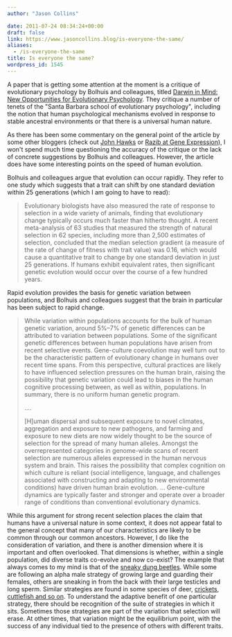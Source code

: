 ```yaml
---
author: "Jason Collins"

date: 2011-07-24 08:34:24+00:00
draft: false
link: https://www.jasoncollins.blog/is-everyone-the-same/
aliases:
  - /is-everyone-the-same
title: Is everyone the same?
wordpress_id: 1545
---
```


A paper that is getting some attention at the moment is a critique of evolutionary psychology by Bolhuis and colleagues, titled [Darwin in Mind: New Opportunities for Evolutionary Psychology](https://doi.org/10.1371/journal.pbio.1001109). They critique a number of tenets of the "Santa Barbara school of evolutionary psychology", including the notion that human psychological mechanisms evolved in response to stable ancestral environments or that there is a universal human nature.

As there has been some commentary on the general point of the article by some other bloggers (check out [John Hawks](http://johnhawks.net/weblog/reviews/brain/ev_psych/bolhuis-darwin-in-mind-2011.html) or [Razib at Gene Expression](http://blogs.discovermagazine.com/gnxp/2011/07/the-end-of-evolutionary-psychology/)), I won't spend much time questioning the accuracy of the critique or the lack of concrete suggestions by Bolhuis and colleagues. However, the article does have some interesting points on the speed of human evolution.

Bolhuis and colleagues argue that evolution can occur rapidly. They refer to one study which suggests that a trait can shift by one standard deviation within 25 generations (which I am going to have to read):


<blockquote>Evolutionary biologists have also measured the rate of response to selection in a wide variety of animals, finding that evolutionary change typically occurs much faster than hitherto thought. A recent meta-analysis of 63 studies that measured the strength of natural selection in 62 species, including more than 2,500 estimates of selection, concluded that the median selection gradient (a measure of the rate of change of fitness with trait value) was 0.16, which would cause a quantitative trait to change by one standard deviation in just 25 generations. If humans exhibit equivalent rates, then significant genetic evolution would occur over the course of a few hundred years.</blockquote>


Rapid evolution provides the basis for genetic variation between populations, and Bolhuis and colleagues suggest that the brain in particular has been subject to rapid change.


<blockquote>While variation within populations accounts for the bulk of human genetic variation, around 5%–7% of genetic differences can be attributed to variation between populations. Some of the significant genetic differences between human populations have arisen from recent selective events. Gene-culture coevolution may well turn out to be the characteristic pattern of evolutionary change in humans over recent time spans. From this perspective, cultural practices are likely to have influenced selection pressures on the human brain, raising the possibility that genetic variation could lead to biases in the human cognitive processing between, as well as within, populations. In summary, there is no uniform human genetic program.

....

[H]uman dispersal and subsequent exposure to novel climates, aggregation and exposure to new pathogens, and farming and exposure to new diets are now widely thought to be the source of selection for the spread of many human alleles. Amongst the overrepresented categories in genome-wide scans of recent selection are numerous alleles expressed in the human nervous system and brain. This raises the possibility that complex cognition on which culture is reliant (social intelligence, language, and challenges associated with constructing and adapting to new environmental conditions) have driven human brain evolution. ... Gene-culture dynamics are typically faster and stronger and operate over a broader range of conditions than conventional evolutionary dynamics.</blockquote>


While this argument for strong recent selection places the claim that humans have a universal nature in some context, it does not appear fatal to the general concept that many of our characteristics are likely to be common through our common ancestors. However, I do like the consideration of variation, and there is another dimension where it is important and often overlooked. That dimensions is whether, within a single population, did diverse traits co-evolve and now co-exist? The example that always comes to my mind is that of the [sneaky dung beetles](http://www.abc.net.au/quantum/stories/s116291.htm). While some are following an alpha male strategy of growing large and guarding their females, others are sneaking in from the back with their large testicles and long sperm. Similar strategies are found in some species of deer, [crickets, cuttlefish and so on](http://evolution.berkeley.edu/evolibrary/news/080501_octopusmating). To understand the adaptive benefit of one particular strategy, there should be recognition of the suite of strategies in which it sits. Sometimes those strategies are part of the variation that selection will erase. At other times, that variation might be the equilibrium point, with the success of any individual tied to the presence of others with different traits.
